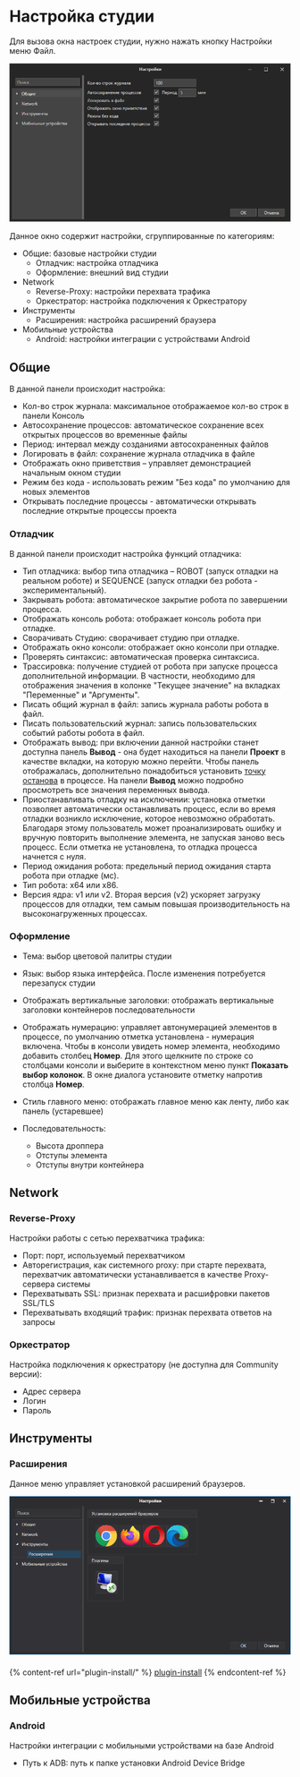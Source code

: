 # Настройка студии

Для вызова окна настроек студии, нужно нажать кнопку Настройки меню Файл.

![](<../../.gitbook/assets/image (668).png>)

Данное окно содержит настройки, сгруппированные по категориям:

* Общие: базовые настройки студии
  * Отладчик: настройка отладчика
  * Оформление: внешний вид студии
* Network
  * Reverse-Proxy: настройки перехвата трафика
  * Оркестратор: настройка подключения к Оркестратору
* Инструменты
  * Расширения: настройка расширений браузера
* Мобильные устройства
  * Android: настройки интеграции с устройствами Android

## Общие

В данной панели происходит настройка:

* Кол-во строк журнала: максимальное отображаемое кол-во строк в панели Консоль
* Автосохранение процессов: автоматическое сохранение всех открытых процессов во временные файлы
* Период: интервал между созданиями автосохраненных файлов
* Логировать в файл: сохранение журнала отладчика в файле
* Отображать окно приветствия – управляет демонстрацией начальным окном студии
* Режим без кода - использовать режим "Без кода" по умолчанию для новых элементов
* Открывать последние процессы - автоматически открывать последние открытые процессы проекта

### Отладчик

В данной панели происходит настройка функций отладчика:

* Тип отладчика: выбор типа отладчика – ROBOT (запуск отладки на реальном роботе) и SEQUENCE (запуск отладки без робота - экспериментальный).
* Закрывать робота: автоматическое закрытие робота по завершении процесса.
* Отображать консоль робота: отображает консоль робота при отладке.
* Сворачивать Студию: сворачивает студию при отладке.
* Отображать окно консоли: отображает окно консоли при отладке.
* Проверять синтаксис: автоматическая проверка синтаксиса.
* Трассировка: получение студией от робота при запуске процесса дополнительной информации. В частности, необходимо для отображения значения в колонке "Текущее значение" на вкладках "Переменные" и "Аргументы". 
* Писать общий журнал в файл: запись журнала работы робота в файл.
* Писать пользовательский журнал: запись пользовательских событий работы робота в файл.
* Отображать вывод: при включении данной настройки станет доступна панель **Вывод** - она будет находиться на панели **Проект** в качестве вкладки, на которую можно перейти. Чтобы панель отображалась, дополнительно понадобиться установить [точку останова](https://docs.primo-rpa.ru/primo-rpa/primo-studio/process/debug#tochka-ostanova) в процессе. На панели **Вывод** можно подробно просмотреть все значения переменных вывода.
* Приостанавливать отладку на исключении: установка отметки позволяет автоматически останавливать процесс, если во время отладки возникло исключение, которое невозможно обработать. Благодаря этому пользователь может проанализировать ошибку и вручную повторить выполнение элемента, не запуская заново весь процесс. Если отметка не установлена, то отладка процесса начнется с нуля.
* Период ожидания робота: предельный период ожидания старта робота при отладке (мс).
* Тип робота: x64 или x86.
* Версия ядра: v1 или v2. Вторая версия (v2) ускоряет загрузку процессов для отладки, тем самым повышая производительность на высоконагруженных процессах.

### Оформление

* Тема: выбор цветовой палитры студии
* Язык: выбор языка интерфейса. После изменения потребуется перезапуск студии
* Отображать вертикальные заголовки: отображать вертикальные заголовки контейнеров последовательности
* Отображать нумерацию: управляет автонумерацией элементов в процессе, по умолчанию отметка установлена - нумерация включена. Чтобы в консоли увидеть номер элемента, необходимо добавить столбец **Номер**. Для этого щелкните по строке со столбцами консоли и выберите в контекстном меню пункт **Показать выбор колонок**. В окне диалога установите отметку напротив столбца **Номер**. 

* Стиль главного меню: отображать главное меню как ленту, либо как панель (устаревшее)
* Последовательность:
  * Высота дроппера
  * Отступы элемента
  * Отступы внутри контейнера

## Network

### Reverse-Proxy

Настройки работы с сетью перехватчика трафика:

* Порт: порт, используемый перехватчиком
* Авторегистрация, как системного proxy: при старте перехвата, перехватчик автоматически устанавливается в качестве Proxy-сервера системы
* Перехватывать SSL: признак перехвата и расшифровки пакетов SSL/TLS
* Перехватывать входящий трафик: признак перехвата ответов на запросы

### Оркестратор

Настройка подключения к оркестратору (не доступна для Community версии):

* Адрес сервера
* Логин
* Пароль

## Инструменты

### Расширения

Данное меню управляет установкой расширений браузеров.

![](<../../.gitbook/assets/image (700).png>)

####

{% content-ref url="plugin-install/" %}
[plugin-install](plugin-install/)
{% endcontent-ref %}

## Мобильные устройства

### Android

Настройки интеграции с мобильными устройствами на базе Android

* Путь к ADB: путь к папке установки Android Device Bridge
